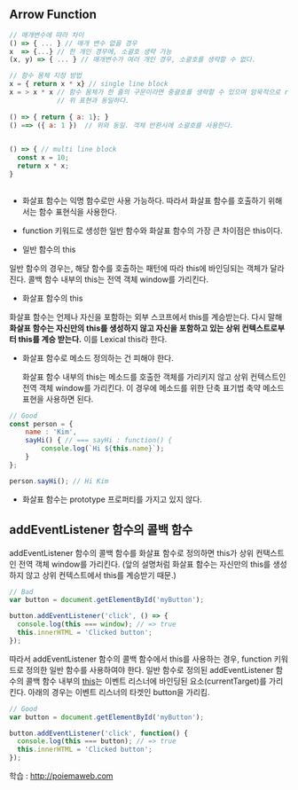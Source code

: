 ## Arrow Function

```javascript
// 매개변수에 따라 차이
() => { ... } // 매개 변수 없을 경우 
x  => {...} // 한 개인 경우에, 소괄호 생략 가능
(x, y) => { ... } // 매개변수가 여러 개인 경우, 소괄호를 생략할 수 없다.

// 함수 몸체 지정 방법
x = { return x * x} // single line block
x = > x * x // 함수 몸체가 한 줄의 구문이라면 중괄호를 생략할 수 있으며 암묵적으로 return 된다. 
            // 위 표현과 동일하다.
           
() => { return { a: 1}; }
() ==> ({ a: 1 })  // 위와 동일. 객체 반환시에 소괄호를 사용한다.
 

() => { // multi line block
  const x = 10;
  return x * x;
}
 
```



- 화살표 함수는 익명 함수로만 사용 가능하다. 따라서 화살표 함수를 호출하기 위해서는 함수 표현식을 사용한다.



- function 키워드로 생성한 일반 함수와 화살표 함수의 가장 큰 차이점은 this이다.



- 일반 함수의 this

일반 함수의 경우는, 해당 함수를 호출하는 패턴에 따라 this에 바인딩되는 객체가 달라진다. 콜백 함수 내부의 this는 전역 객체 window를 가리킨다. 



- 화살표 함수의 this

화살표 함수는 언제나 자신을 포함하는 외부 스코프에서 this를 계승받는다. 다시 말해 **화살표 함수는 자신만의 this를 생성하지 않고 자신을 포함하고 있는 상위 컨텍스트로부터 this를 계승 받는다.**  이를 Lexical this라 한다.

- 화살표 함수로 메소드 정의하는 건 피해야 한다. 

  화살표 함수 내부의 this는 메소드를 호출한 객체를 가리키지 않고 상위 컨텍스트인 전역 객체 window를 가리킨다. 이 경우에 메소드를 위한 단축 표기법 축약 메소드 표현을 사용하면 된다.

```javascript
// Good
const person = {
    name : 'Kim',
    sayHi() { // === sayHi : function() {
        console.log(`Hi ${this.name}`);
    }
};

person.sayHi(); // Hi Kim

```



- 화살표 함수는 prototype 프로퍼티를 가지고 있지 않다.



## addEventListener 함수의 콜백 함수

addEventListener 함수의 콜백 함수를 화살표 함수로 정의하면 this가 상위 컨택스트인 전역 객체 window를 가리킨다. (앞의 설명처럼 화살표 함수는 자신만의 this를 생성하지 않고 상위 컨텍스트에서 this를 계승받기 때문.)

```javascript
// Bad
var button = document.getElementById('myButton');

button.addEventListener('click', () => {
  console.log(this === window); // => true
  this.innerHTML = 'Clicked button';
});
```

따라서 addEventListener 함수의 콜백 함수에서 this를 사용하는 경우, function 키워드로 정의한 일반 함수를 사용하여야 한다. 일반 함수로 정의된 addEventListener 함수의 콜백 함수 내부의 [this](https://poiemaweb.com/js-event#43-dom-level-2-event-listener)는 이벤트 리스너에 바인딩된 요소(currentTarget)를 가리킨다. 아래의 경우는 이벤트 리스너의 타겟인 button을 가리킴. 

```javascript
// Good
var button = document.getElementById('myButton');

button.addEventListener('click', function() { 
  console.log(this === button); // => true
  this.innerHTML = 'Clicked button';
});
```



학습  : http://poiemaweb.com